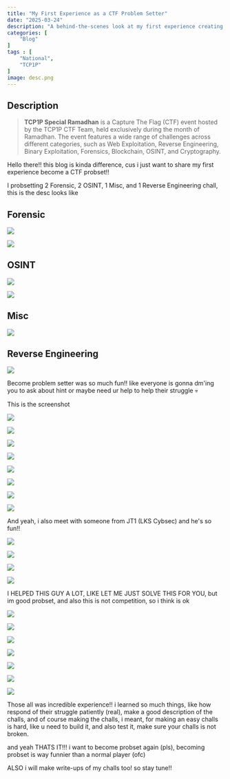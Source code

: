 ```yaml
---
title: "My First Experience as a CTF Problem Setter"
date: "2025-03-24"
description: "A behind-the-scenes look at my first experience creating a challenge for a Capture The Flag event"
categories: [
    "Blog"
]
tags : [
    "National",
    "TCP1P"
]
image: desc.png
---
```

## Description
> **TCP1P Special Ramadhan** is a Capture The Flag (CTF) event hosted by the TCP1P CTF Team, held exclusively during the month of Ramadhan. The event features a wide range of challenges across different categories, such as Web Exploitation, Reverse Engineering, Binary Exploitation, Forensics, Blockchain, OSINT, and Cryptography.

Hello there!! this blog is kinda difference, cus i just want to share my first experience become a CTF probset!!

I probsetting 2 Forensic, 2 OSINT, 1 Misc, and 1 Reverse Engineering chall, this is the desc looks like

## Forensic
![](takjilatin.png)

![](s21.png)

## OSINT
![](WEGOGYM.png)

![](Stalker.png)

## Misc
![](stegogambit.png)

## Reverse Engineering
![](mencaripw.png)

Become problem setter was so much fun!! like everyone is gonna dm'ing you to ask about hint or maybe need ur help to help their struggle 💀

This is the screenshot



![](s4.png)

![](s5.png)

![](s6.png)

![](s7.png)

![](s8.png)

![](s9.png)
















![](s10.png)

![](s11.png)





And yeah, i also meet with someone from JT1 (LKS Cybsec) and he's so fun!!

![](s12.png)

![](s13.png)

![](s14.png)

![](s15.png)

I HELPED THIS GUY A LOT, LIKE LET ME JUST SOLVE THIS FOR YOU, but im good probset, and also this is not competition, so i think is ok


![](s16.png)

![](s17.png)

![](s18.png)

![](s19.png)

![](s20.png)

![](s22.png)

![](s23.png)

Those all was incredible experience!! i learned so much things, like how respond of their struggle patiently (real), make a good description of the challs, and of course making the challs, i meant, for making an easy challs is hard, like u need to build it, and also test it, make sure your challs is not broken.

and yeah THATS IT!!! i want to become probset again (pls), becoming probset is way funnier than a normal player (ofc)

ALSO i will make write-ups of my challs too! so stay tune!!